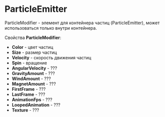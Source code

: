 # ParticleEmitter

ParticleModifier - элемент для контейнера частиц (ParticleEmitter), может использоваться только внутри контейнера.

Свойства **ParticleModifier**:

* **Color** - цвет частиц
* **Size** - размер частиц
* **Velocity** - скорость движения частиц
* **Spin** - вращение
* **AngularVelocity** - ???
* **GravityAmount** - ???
* **WindAmount** - ???
* **MagnetAmount** - ???
* **FirstFrame** - ???
* **LastFrame** - ???
* **AnimationFps** - ???
* **LoopedAnimation** - ???
* **Texture** - ???
